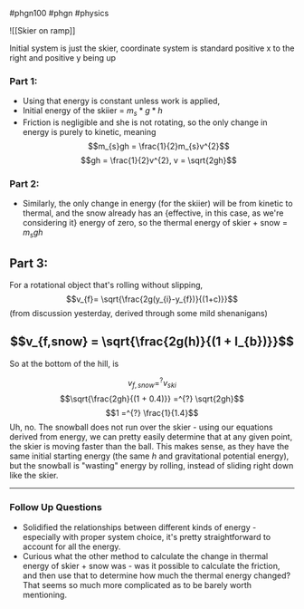 #phgn100 #phgn #physics 



![[Skier on ramp]]

Initial system is just the skier, coordinate system is standard positive x to the right and positive y being up 

### Part 1:
- Using that energy is constant unless work is applied, 
- Initial energy of the skiier = $m_{s}*g*h$
- Friction is negligible and she is not rotating, so the only change in energy is purely to kinetic, meaning $$m_{s}gh = \frac{1}{2}m_{s}v^{2}$$
$$gh = \frac{1}{2}v^{2}, v = \sqrt{2gh}$$
### Part 2:
- Similarly, the only change in energy (for the skiier) will be from kinetic to thermal, and the snow already has an {effective, in this case, as we're considering it} energy of zero, so the thermal energy of skier + snow = $m_{s}gh$ 

## Part 3:

For a rotational object that's rolling without slipping, $$v_{f}= \sqrt{\frac{2g(y_{i}-y_{f})}{(1+c)}}$$ (from discussion yesterday, derived through some mild shenanigans)

$$v_{f,snow} = \sqrt{\frac{2g(h)}{(1 + I_{b})}}$$
---


So at the bottom of the hill, is

$$v_{f,snow} = ^{?} v_{ski}$$
$$\sqrt{\frac{2gh}{(1 + 0.4)}} =^{?}  \sqrt{2gh}$$
$$1 =^{?} \frac{1}{1.4}$$
Uh, no.
The snowball does not run over the skier - using our equations derived from energy, we can pretty easily determine that at any given point, the skier is moving faster than the ball. This makes sense, as they have the same initial starting energy (the same $h$ and gravitational potential energy), but the snowball is "wasting" energy by rolling, instead of sliding right down like the skier. 


---

### Follow Up Questions
- Solidified the relationships between different kinds of energy - especially with proper system choice, it's pretty straightforward to account for all the energy.
- Curious what the other method to calculate the change in thermal energy of skier + snow was - was it possible to calculate the friction, and then use that to determine how much the thermal energy changed? That seems so much more complicated as to be barely worth mentioning.